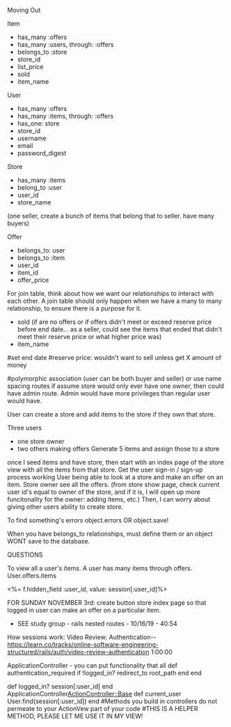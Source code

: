 Moving Out

Item 
- has_many :offers
- has_many :users, through: :offers
- belongs_to :store
- store_id
- list_price
- sold
- item_name

User
- has_many :offers
- has_many :items, through: :offers
- has_one: store
- store_id
- username
- email
- password_digest

Store
- has_many :items
- belong_to :user
- user_id
- store_name

(one seller, create a bunch of items that belong that to seller. have many buyers)

Offer 
- belongs_to: user
- belongs_to :item
- user_id
- item_id
- offer_price 


For join table, think about how we want our relationships to interact with each other. A join table should only happen when we have a many to many relationship, to ensure there is a purpose for it. 
- sold (if are no offers or if offers didn't meet or exceed reserve price before end date... as a seller, could see the items that ended that didn't meet their reserve price or what higher price was)
- item_name

#set end date
#reserve price: wouldn't want to sell unless get X amount of money

#polymorphic association (user can be both buyer and seller)
or use name spacing routes
if assume store would only ever have one owner, then could have admin route. Admin would have more privileges than regular user would have.


User can create a store and add items to the store if they own that store.




Three users
- one store owner
- two others making offers
Generate 5 items and assign those to a store

once I seed items and have store, then start wtih an index page of the store view with all the items from that store. 
Get the user sign-in / sign-up process working
User being able to look at a store and make an offer on an item.
Store owner see all the offers. (from store show page, check current user id's equal to owner of the store, and if it is, I will open up more funcitonality for the owner: adding items, etc.)
Then, I can worry about giving other users ability to create store. 


To find something's errors
object.errors OR object.save!


When you have belongs_to relationships, must define them or an object WONT save to the database.


QUESTIONS


To view all a user's items. 
A user has many items through offers. User.offers.items



<%= f.hidden_field :user_id, value: session[:user_id]%>


FOR SUNDAY NOVEMBER 3rd: create button store index page so that logged in user can make an offer on a particular item.
- SEE study group - rails nested routes - 10/16/19 - 40:54


How sessions work: 
Video Review: Authentication-- https://learn.co/tracks/online-software-engineering-structured/rails/auth/video-review-authentication 1:00:00

ApplicationController - you can put functionality that all 
def authentication_required
    if !logged_in?
        redirect_to root_path
    end
end

def logged_in?
session[:user_id]
end
ApplicationController<ActionController::Base>
def current_user
    User.find(session[:user_id])
end
#Methods you build in controllers do not permeate to your ActionVew part of your code
#THIS IS A HELPER METHOD, PLEASE LET ME USE IT IN MY VIEW!
